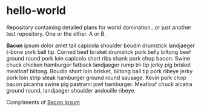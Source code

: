 # hello-world
Repository containing detailed plans for world domination...or just another test repository.  One or the other.  A or B.

**Bacon** ipsum dolor amet tail capicola shoulder boudin drumstick landjaeger t-bone pork ball tip. Corned beef brisket drumstick pork belly biltong beef ground round pork loin capicola short ribs shank pork chop bacon. Swine chuck chicken hamburger fatback landjaeger rump tri-tip jerky pig brisket meatloaf biltong. Boudin short loin brisket, biltong ball tip pork ribeye jerky pork loin strip steak hamburger ground round sausage. Kevin pork chop bacon picanha swine pig pastrami jowl hamburger. Meatloaf chuck alcatra ground round, landjaeger shoulder andouille ribeye.

Compliments of [Bacon Ipsum](https://baconipsum.com/)
